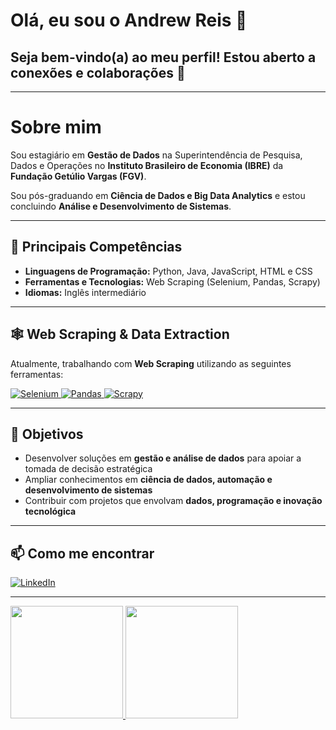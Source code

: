 # Olá, eu sou o Andrew Reis 👋  
## Seja bem-vindo(a) ao meu perfil! Estou aberto a conexões e colaborações 🤝  

---

# Sobre mim

Sou estagiário em **Gestão de Dados** na Superintendência de Pesquisa, Dados e Operações no **Instituto Brasileiro de Economia (IBRE)** da **Fundação Getúlio Vargas (FGV)**.

Sou pós-graduando em **Ciência de Dados e Big Data Analytics** e estou concluindo **Análise e Desenvolvimento de Sistemas**.

---

## 🚀 Principais Competências

- **Linguagens de Programação:** Python, Java, JavaScript, HTML e CSS  
- **Ferramentas e Tecnologias:** Web Scraping (Selenium, Pandas, Scrapy)  
- **Idiomas:** Inglês intermediário  

---

## 🕸️ Web Scraping & Data Extraction

Atualmente, trabalhando com **Web Scraping** utilizando as seguintes ferramentas:

<a href="https://www.selenium.dev/" target="_blank" rel="noopener noreferrer">
  <img src="https://img.shields.io/badge/Selenium-43B02A?style=for-the-badge&logo=selenium&logoColor=white" alt="Selenium" />
</a>
<a href="https://pandas.pydata.org/" target="_blank" rel="noopener noreferrer">
  <img src="https://img.shields.io/badge/Pandas-150458?style=for-the-badge&logo=pandas&logoColor=white" alt="Pandas" />
</a>
<a href="https://scrapy.org/" target="_blank" rel="noopener noreferrer">
  <img src="https://img.shields.io/badge/Scrapy-050505?style=for-the-badge&logo=scrapy&logoColor=white" alt="Scrapy" />
</a>

---

## 🎯 Objetivos

- Desenvolver soluções em **gestão e análise de dados** para apoiar a tomada de decisão estratégica  
- Ampliar conhecimentos em **ciência de dados, automação e desenvolvimento de sistemas**  
- Contribuir com projetos que envolvam **dados, programação e inovação tecnológica**

---

## 📫 Como me encontrar

<a href="https://www.linkedin.com/in/andrew-guedes-reis-/" target="_blank" rel="noopener noreferrer">
  <img src="https://img.shields.io/badge/-LinkedIn-%230077B5?style=for-the-badge&logo=linkedin&logoColor=white" alt="LinkedIn" />
</a>

---

<div>
  <a href="https://github.com/AndrewGReis">
    <img height="180em" src="https://github-readme-stats.vercel.app/api?username=AndrewGReis&show_icons=true&theme=tokyonight&include_all_commits=true&count_private=true" />
  </a>
  <a href="https://github.com/AndrewGReis">
    <img height="180em" src="https://github-readme-stats.vercel.app/api/top-langs/?username=AndrewGReis&layout=compact&langs_count=6&theme=tokyonight" />
  </a>
</div>
